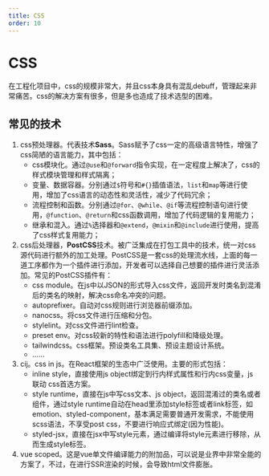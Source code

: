 ```yaml
---
title: CSS
order: 10
---
```


# CSS
在工程化项目中，css的规模非常大，并且css本身具有混乱debuff，管理起来非常痛苦。css的解决方案有很多，但是多也造成了技术选型的困难。

## 常见的技术
1. css预处理器。代表技术**Sass**。Sass赋予了css一定的高级语言特性，增强了css简陋的语言能力，其中包括：
   + css模块化。通过`@use`和`@forward`指令实现，在一定程度上解决了，css的样式模块管理和样式隔离；
   + 变量、数据容器。分别通过`$`符号和`#{}`插值语法，`list`和`map`等进行使用，增加了css语言的动态性和灵活性，减少了代码冗余；
   + 流程控制和函数。分别通过`@for`、`@while`、`@if`等流程控制语句进行使用，`@function`、`@return`和css函数调用，增加了代码逻辑的复用能力；
   + 继承和混入。通过`%`选择器和`@extend`，`@mixin`和`@include`进行使用，提高了css样式复用能力；
2. css后处理器，**PostCSS**技术。被广泛集成在打包工具中的技术，统一对css源代码进行额外的加工处理。PostCSS是一套css的处理流水线，上面的每一道工序都作为一个插件进行添加，开发者可以选择自己想要的插件进行灵活添加。常见的PostCSS插件有：
   + css module。在js中以JSON的形式导入css文件，返回开发时类名到混淆后的类名的映射，解决css命名冲突的问题。
   + autoprefixer。自动对css规则进行浏览器前缀添加。
   + nanocss。将css文件进行压缩和分包。
   + stylelint。对css文件进行lint检查。
   + preset env。对css较新的特性和语法进行polyfill和降级处理。
   + tailwindcss。css框架。预设类名工具集、预设主题设计系统。
   + ……
3. cij。css in js。在React框架的生态中广泛使用。主要的形式包括：
   + inline style，直接使用js object绑定到行内样式属性和行内css变量，js 联动 css首选方案。
   + style runtime，直接在js中写css文本、js object，返回混淆过的类名或者组件，通过style runtime自动在head里添加style标签或者link标签，如emotion、styled-component，基本满足需要普通开发需求，不能使用scss语法，不享受post css，不要进行响应式绑定(因为性能)。
   + styled-jsx，直接在jsx中写style元素，通过编译将style元素进行移除，从而生成style标签。
4. vue scoped。这是vue单文件编译能力的附加品，可以说是业界中非常全能的方案了，不过，在进行SSR渲染的时候，会导致html文件膨胀。

